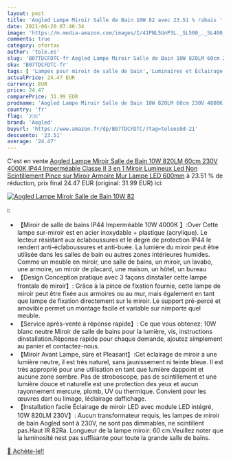 ```yaml
---
layout: post
title: 'Aogled Lampe Miroir Salle de Bain 10W 82 avec 23.51 % rabais '
date: 2021-06-20 07:46:34
image: 'https://m.media-amazon.com/images/I/41PNL5UnP3L._SL500_._SL400_.jpg'
comments: true
category: ofertas
author: 'tole.es'
slug: 'B07TDCFDTC-fr Aogled Lampe Miroir Salle de Bain 10W 820LM 60cm 230V...'
sku: 'B07TDCFDTC-fr'
tags: [ 'Lampes pour miroir de salle de bain','Luminaires et Éclairage','Luminaires et éclairage','aogled','Éclairage de salle de bain', ]
actualPrice: 24.47 EUR
currency: EUR
price: 24.47
comparePrice: 31.99 EUR
prodname: 'Aogled Lampe Miroir Salle de Bain 10W 820LM 60cm 230V 4000K IP44 Imperméable Classe II 3 en 1 Miroir Lumineux Led Non Scintillement Pince sur Miroir  Armoire Mur Lampe LED 600mm'
country: 'fr'
flag: '🇫🇷'
brand: 'Aogled'
buyurl: 'https://www.amazon.fr/dp/B07TDCFDTC/?tag=tolees0d-21'
descuento: '23.51'
average: '24.47'
---
```


C'est en vente [Aogled Lampe Miroir Salle de Bain 10W 820LM 60cm 230V 4000K IP44 Imperméable Classe II 3 en 1 Miroir Lumineux Led Non Scintillement Pince sur Miroir  Armoire Mur Lampe LED 600mm](https://www.amazon.fr/dp/B07TDCFDTC/?tag=tolees0d-21)  à  23.51 % de réduction, prix final  24.47 EUR (original: 31.99 EUR) ici:

[![Aogled Lampe Miroir Salle de Bain 10W 82](https://m.media-amazon.com/images/I/41PNL5UnP3L._SL500_._SL400_.jpg)](https://www.amazon.fr/dp/B07TDCFDTC/?tag=tolees0d-21)

ℹ️:

- 【Miroir de salle de bains IP44 Imperméable 10W 4000K 】:Over Cette lampe sur-miroir est en acier inoxydable + plastique (acrylique). Le lecteur résistant aux éclaboussures et le degré de protection IP44 le rendent anti-éclaboussures et anti-buée. La lumière du miroir peut être utilisée dans les salles de bain ou autres zones intérieures humides. Comme un meuble en miroir, une salle de bains, un miroir, un lavabo, une armoire, un miroir de placard, une maison, un hôtel, un bureau
- 【Design Conception pratique avec 3 façons dinstaller cette lampe frontale de miroir】: Grâce à la pince de fixation fournie, cette lampe de miroir peut être fixée aux armoires ou au mur, mais également en tant que lampe de fixation directement sur le miroir. Le support pré-percé et amovible permet un montage facile et variable sur nimporte quel meuble.
- 【Service après-vente à réponse rapide】: Ce que vous obtenez: 10W blanc neutre Miroir de salle de bains pour la lumière, vis, instructions dinstallation.Réponse rapide pour chaque demande, ajoutez simplement au panier et contactez-nous.
- 【Miroir Avant Lampe, sûre et Pleasant】:Cet éclairage de miroir a une lumière neutre, il est très naturel, sans jaunissement ni teinte bleue. Il est très approprié pour une utilisation en tant que lumière dappoint et aucune zone sombre. Pas de stroboscope, pas de scintillement et une lumière douce et naturelle est une protection des yeux et aucun rayonnement mercure, plomb, UV ou thermique. Convient pour les œuvres dart ou limage, léclairage daffichage.
- 【Installation facile Éclairage de miroir LED avec module LED intégré, 10W 820LM 230V】: Aucun transformateur requis, les lampes de miroir de bain Aogled sont à 230V, ne sont pas dimmables, ne scintillent pas.Haut IR 82Ra. Longueur de la lampe miroir: 60 cm.Veuillez noter que la luminosité nest pas suffisante pour toute la grande salle de bains.

[🛒 Achète-le!!](https://www.amazon.fr/dp/B07TDCFDTC/?tag=tolees0d-21)
